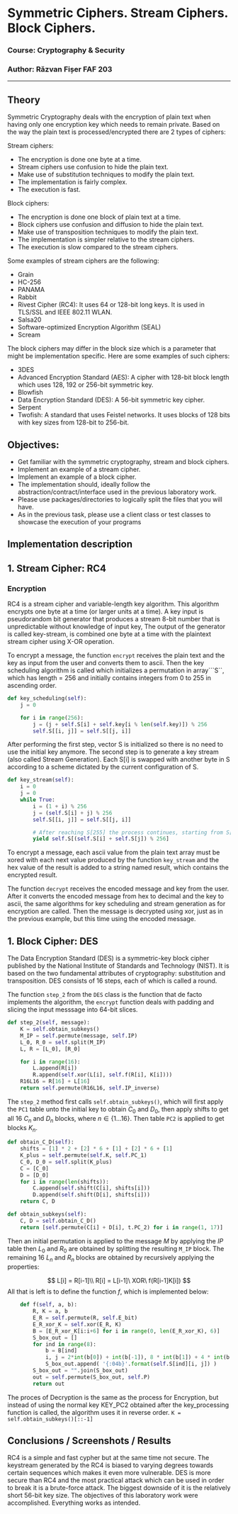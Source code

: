 #  Symmetric Ciphers. Stream Ciphers. Block Ciphers.

### Course: Cryptography & Security
### Author: Răzvan Fișer FAF 203

----

## Theory
Symmetric Cryptography deals with the encryption of plain text when 
having only one encryption key which needs to remain private. 
Based on the way the plain text is processed/encrypted there 
are 2 types of ciphers:

Stream ciphers: <br>
- The encryption is done one byte at a time.
- Stream ciphers use confusion to hide the plain text.
- Make use of substitution techniques to modify the plain text.
- The implementation is fairly complex.
- The execution is fast.

Block ciphers:
- The encryption is done one block of plain text at a time.
- Block ciphers use confusion and diffusion to hide the plain text.
- Make use of transposition techniques to modify the plain text.
- The implementation is simpler relative to the stream ciphers.
- The execution is slow compared to the stream ciphers.

Some examples of stream ciphers are the following:
- Grain
- HC-256
- PANAMA
- Rabbit
- Rivest Cipher (RC4): It uses 64 or 128-bit long keys. It is used in TLS/SSL and IEEE 802.11 WLAN.
- Salsa20 
- Software-optimized Encryption Algorithm (SEAL)
- Scream 

The block ciphers may differ in the block size which is a 
parameter that might be implementation specific. Here are some 
examples of such ciphers:

- 3DES
- Advanced Encryption Standard (AES): A cipher with 128-bit block 
length which uses 128, 192 or 256-bit symmetric key.
- Blowfish
- Data Encryption Standard (DES): A 56-bit symmetric key cipher.
- Serpent
- Twofish: A standard that uses Feistel networks. It uses blocks 
of 128 bits with key sizes from 128-bit to 256-bit.

## Objectives:
- Get familiar with the symmetric cryptography, stream and block ciphers.
- Implement an example of a stream cipher.
- Implement an example of a block cipher.
- The implementation should, ideally follow the abstraction/contract/interface used in the previous laboratory work.
- Please use packages/directories to logically split the files that you will have.
- As in the previous task, please use a client class or test classes to showcase the execution of your programs


## Implementation description

## 1. Stream Cipher: RC4
### Encryption
RC4 is a stream cipher and variable-length key algorithm. This algorithm 
encrypts one byte at a time (or larger units at a time). A key input is 
pseudorandom bit generator that produces a stream 8-bit number that is 
unpredictable without knowledge of input key, The output of the generator 
is called key-stream, is combined one byte at a time with the plaintext 
stream cipher using X-OR operation.

To encrypt a message, the function ```encrypt``` receives the plain text and 
the key as input from the user and converts them to ascii. Then the key scheduling
algorithm is called which initializes a permutation in array```S``, which has
length = 256 and initially contains integers from 0 to 255 in ascending order.

```py
def key_scheduling(self):
    j = 0

    for i in range(256):
        j = (j + self.S[i] + self.key[i % len(self.key)]) % 256
        self.S[[i, j]] = self.S[[j, i]]
```

After performing the first step, vector S is initialized so there is no need to
use the initial key anymore. The second step is to generate a key stream (also 
called Stream Generation). Each S[i] is swapped with another byte in S according 
to a scheme dictated by the current configuration of S.

```py
def key_stream(self):
    i = 0
    j = 0
    while True:
        i = (1 + i) % 256
        j = (self.S[i] + j) % 256
        self.S[[i, j]] = self.S[[j, i]]

        # After reaching S[255] the process continues, starting from S[0] again
        yield self.S[(self.S[i] + self.S[j]) % 256]
```

To encrypt a message, each ascii value from the plain text array must be xored
with each next value produced by the function ```key_stream``` and the hex
value of the result is added to a string named result, which contains the 
encrypted result.


The function ```decrypt``` receives the encoded message and key from the user.
After it converts the encoded message from hex to decimal and the key to ascii,
the same algorithms for key scheduling and stream generation as for encryption are 
called. Then the message is decrypted using xor, just as in the previous example,
but this time using the encoded message.


## 1. Block Cipher: DES
The Data Encryption Standard (DES) is a symmetric-key block cipher published by 
the National Institute of Standards and Technology (NIST). It is based on the two fundamental attributes of cryptography: substitution 
and transposition. DES consists of 16 steps, each of which is called a round.

The function `step_2` from the `DES` class is the function that de facto implements the algorithm, the `encrypt` function deals with padding and slicing the input messsage into 64-bit slices.
<!-- The function ```encrypt``` receives the plain text (```PT```) and key from the user.
It then converts the PT to hex and splits it into chunks of 16 characters. Using the
binary representation of the key, the function ```key_processing``` is called
which makes permutation of the key according to the PC1 table and splits it in 
left and right parts C0 and D0. A left shift algorithm is performed on C0 and 0D and
this way we obtain arrays C and D each with 17 variants of the left and right key.
17 keys K are obtained by adding the halves together, then permutations are performed
on K according to the PC2 table. After all these steps, a new key ```KEY_PC2``` was obtained. -->
```py
def step_2(self, message):
    K = self.obtain_subkeys()
    M_IP = self.permute(message, self.IP)
    L_0, R_0 = self.split(M_IP)
    L, R = [L_0], [R_0]

    for i in range(16):
        L.append(R[i])
        R.append(self.xor(L[i], self.f(R[i], K[i])))
    R16L16 = R[16] + L[16]
    return self.permute(R16L16, self.IP_inverse)
```
The `step_2` method first calls `self.obtain_subkeys()`, which will first apply the `PC1` table unto the initial key to obtain $C_0$ and $D_0$, then apply shifts to get all 16 $C_n$ and $D_n$ blocks, where $n \in \{1...16\}$. Then table `PC2` is applied to get blocks $K_n$.

```py
def obtain_C_D(self):
    shifts = [1] * 2 + [2] * 6 + [1] + [2] * 6 + [1]
    K_plus = self.permute(self.K, self.PC_1)
    C_0, D_0 = self.split(K_plus)
    C = [C_0]
    D = [D_0]
    for i in range(len(shifts)):
        C.append(self.shift(C[i], shifts[i]))
        D.append(self.shift(D[i], shifts[i]))
    return C, D

def obtain_subkeys(self):
    C, D = self.obtain_C_D()
    return [self.permute(C[i] + D[i], t.PC_2) for i in range(1, 17)]
```
Then an initial permutation is applied to the message $M$ by applying the $IP$ table then $L_0$ and $R_0$ are obtained by splitting the resulting `M_IP` block. The remaining 16 $L_n$ and $R_n$ blocks are obtained by recursively applying the properties:

$$
L[i] = R[i-1]\\
R[i] = L[i-1]\ XOR\ f(R[i-1]K[i])
$$
All that is left is to define the function $f$, which is implemented below:

```py
    def f(self, a, b):
        R, K = a, b
        E_R = self.permute(R, self.E_bit)
        E_R_xor_K = self.xor(E_R, K)
        B = [E_R_xor_K[i:i+6] for i in range(0, len(E_R_xor_K), 6)]
        S_box_out = []
        for ind in range(8):
            b = B[ind]
            i, j = 2*int(b[0]) + int(b[-1]), 8 * int(b[1]) + 4 * int(b[2]) + 2 * int(b[3]) + 1 * int(b[4])
            S_box_out.append( '{:04b}'.format(self.S[ind][i, j]) )
        S_box_out = "".join(S_box_out)
        out = self.permute(S_box_out, self.P)
        return out
```
The proces of Decryption is the same as the process for Encryption, but instead of
using the normal key KEY_PC2 obtained after the key_processing function is called,
the algorithm uses it in reverse order. 
```K = self.obtain_subkeys()[::-1]```

## Conclusions / Screenshots / Results
RC4 is a simple and fast cypher but at the same time not secure. The keystream 
generated by the RC4 is biased to varying degrees towards certain sequences which
makes it even more vulnerable. DES is more secure than RC4 and the most practical 
attack which can be used in order to break it is a brute-force attack. The biggest
downside of it is the relatively short 56-bit key size.
The objectives of this laboratory work were accomplished. Everything works as 
intended.